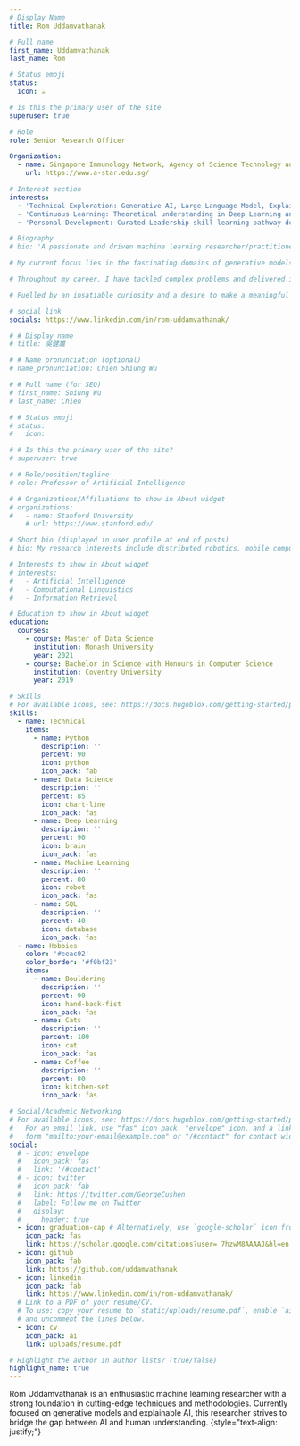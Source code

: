 ```yaml
---
# Display Name
title: Rom Uddamvathanak

# Full name
first_name: Uddamvathanak
last_name: Rom

# Status emoji
status:
  icon: ☕️

# is this the primary user of the site
superuser: true

# Role
role: Senior Research Officer

Organization:
  - name: Singapore Immunology Network, Agency of Science Technology and Research
    url: https://www.a-star.edu.sg/

# Interest section
interests:
  - 'Technical Exploration: Generative AI, Large Language Model, Explainable AI, Sparse Data Processing, Big Data, Computational Biology, Multi-modal, Computer Vision, Graph Neural Network, Image Processing, Natural language Processing'
  - 'Continuous Learning: Theoretical understanding in Deep Learning and Machine Learning, Responsible AI, Machine Learning Engineer through Google Cloud Platform.'
  - 'Personal Development: Curated Leadership skill learning pathway developed by A*STAR'

# Biography
# bio: 'A passionate and driven machine learning researcher/practitioner, deeply immersed in the captivating realm of artificial intelligence. With over three years of hands-on experience in deep learning and applied machine learning, I have cultivated a strong foundation in cutting-edge techniques and methodologies.

# My current focus lies in the fascinating domains of generative models and explainable AI. I am captivated by the ability of generative models to produce realistic and meaningful content, pushing the boundaries of what is possible in the world of AI-generated art, text, and images. Additionally, I am committed to making AI systems more transparent and interpretable through my research on explainable AI, bridging the gap between AI and human understanding.

# Throughout my career, I have tackled complex problems and delivered innovative solutions through diverse projects. I am proficient in utilizing various deep learning frameworks and tools, including TensorFlow and PyTorch, to design and develop robust machine learning models.

# Fuelled by an insatiable curiosity and a desire to make a meaningful impact in the field, I continuously expand my knowledge and stay abreast of the latest advancements in machine learning. I thrive in collaborative environments, valuing open communication and teamwork to achieve exceptional results.'

# social link
socials: https://www.linkedin.com/in/rom-uddamvathanak/

# # Display name
# title: 吳健雄

# # Name pronunciation (optional)
# name_pronunciation: Chien Shiung Wu

# # Full name (for SEO)
# first_name: Shiung Wu
# last_name: Chien

# # Status emoji
# status:
#   icon: 

# # Is this the primary user of the site?
# superuser: true

# # Role/position/tagline
# role: Professor of Artificial Intelligence

# # Organizations/Affiliations to show in About widget
# organizations:
#   - name: Stanford University
    # url: https://www.stanford.edu/

# Short bio (displayed in user profile at end of posts)
# bio: My research interests include distributed robotics, mobile computing and programmable matter.

# Interests to show in About widget
# interests:
#   - Artificial Intelligence
#   - Computational Linguistics
#   - Information Retrieval

# Education to show in About widget
education:
  courses:
    - course: Master of Data Science
      institution: Monash University
      year: 2021
    - course: Bachelor in Science with Honours in Computer Science
      institution: Coventry University
      year: 2019

# Skills
# For available icons, see: https://docs.hugoblox.com/getting-started/page-builder/#icons
skills:
  - name: Technical
    items:
      - name: Python
        description: ''
        percent: 90
        icon: python
        icon_pack: fab
      - name: Data Science
        description: ''
        percent: 85
        icon: chart-line
        icon_pack: fas
      - name: Deep Learning
        description: ''
        percent: 90
        icon: brain
        icon_pack: fas
      - name: Machine Learning
        description: ''
        percent: 80
        icon: robot
        icon_pack: fas
      - name: SQL
        description: ''
        percent: 40
        icon: database
        icon_pack: fas
  - name: Hobbies
    color: '#eeac02'
    color_border: '#f0bf23'
    items:
      - name: Bouldering
        description: ''
        percent: 90
        icon: hand-back-fist
        icon_pack: fas
      - name: Cats
        description: ''
        percent: 100
        icon: cat
        icon_pack: fas
      - name: Coffee
        description: ''
        percent: 80
        icon: kitchen-set
        icon_pack: fas

# Social/Academic Networking
# For available icons, see: https://docs.hugoblox.com/getting-started/page-builder/#icons
#   For an email link, use "fas" icon pack, "envelope" icon, and a link in the
#   form "mailto:your-email@example.com" or "/#contact" for contact widget.
social:
  # - icon: envelope
  #   icon_pack: fas
  #   link: '/#contact'
  # - icon: twitter
  #   icon_pack: fab
  #   link: https://twitter.com/GeorgeCushen
  #   label: Follow me on Twitter
  #   display:
  #     header: true
  - icon: graduation-cap # Alternatively, use `google-scholar` icon from `ai` icon pack
    icon_pack: fas
    link: https://scholar.google.com/citations?user=_7hzwM8AAAAJ&hl=en
  - icon: github
    icon_pack: fab
    link: https://github.com/uddamvathanak
  - icon: linkedin
    icon_pack: fab
    link: https://www.linkedin.com/in/rom-uddamvathanak/
  # Link to a PDF of your resume/CV.
  # To use: copy your resume to `static/uploads/resume.pdf`, enable `ai` icons in `params.yaml`,
  # and uncomment the lines below.
  - icon: cv
    icon_pack: ai
    link: uploads/resume.pdf

# Highlight the author in author lists? (true/false)
highlight_name: true
---
```


Rom Uddamvathanak is an enthusiastic machine learning researcher with a strong foundation in cutting-edge techniques and methodologies. Currently focused on generative models and explainable AI, this researcher strives to bridge the gap between AI and human understanding.
{style="text-align: justify;"}